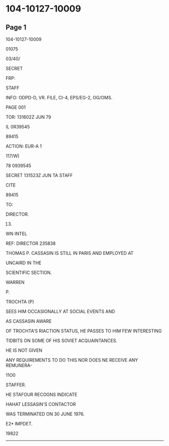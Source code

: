 # 104-10127-10009

## Page 1

104-10127-10009

01075

03/40/

SECRET

FRP:

STAFF

INFO: ODPD-D, VR. FILE, CI-4, EPS/EG-2, OG/OMS.

PAGE 001

TOR: 131602Z JUN 79

IL 0R39545

89415

ACTION: EUR-A 1

117/W)

78 0939545

SECRET 131523Z JUN TA STAFF

CITE

89415

TO:

DIRECTOR.

13.

WN INTEL

REF: DIRECTOR 235838

THOMAS P. CASSASIN IS STILL IN PARIS AND EMPLOYED AT

UNCAIRD IN THE

SCIENTIFIC SECTION.

WARREN

P.

TROCHTA (P)

SEES HIM OCCASIONALLY AT SOCIAL EVENTS AND

AS CASSASIN AWARE

OF TROCHTA'S RIACTION STATUS, HE PASSES TO HIM FEW INTERESTING

TIDBITS ON SOME OF HIS SOVIET ACQUAINTANCES.

HE IS NOT GIVEN

ANY REQUIREMENTS TO DO THIS NOR DOES NE RECEIVE ANY REMUNERA-

11O0

STAFFER.

HE STAFOUR RECOGNS INDICATE

HAHAT LESSASIN'S CONTACTOR

WAS TERMINATED ON 30 JUNE 1976.

E2• IMPDET.

19822

---

